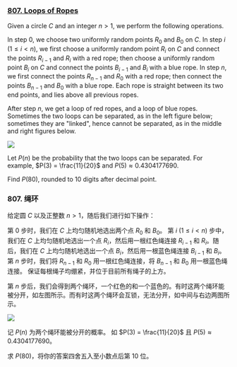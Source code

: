 ### [807. Loops of Ropes](https://pe.xiaoyaowudi.com/problem=807)

Given a circle $C$ and an integer $n > 1$, we perform the following operations.

In step $0$, we choose two uniformly random points $R_0$ and $B_0$ on $C$.
In step $i$ ($1 \leq i < n$), we first choose a uniformly random point $R_i$ on $C$ and connect the points $R_{i - 1}$ and $R_i$ with a red rope; then choose a uniformly random point $B_i$ on $C$ and connect the points $B_{i - 1}$ and $B_i$ with a blue rope.
In step $n$, we first connect the points $R_{n - 1}$ and $R_0$ with a red rope; then connect the points $B_{n - 1}$ and $B_0$ with a blue rope.
Each rope is straight between its two end points, and lies above all previous ropes.

After step $n$, we get a loop of red ropes, and a loop of blue ropes.
Sometimes the two loops can be separated, as in the left figure below; sometimes they are "linked", hence cannot be separated, as in the middle and right figures below.

![](https://pe.xiaoyaowudi.com/project/images/p807.jpg)

Let $P(n)$ be the probability that the two loops can be separated.
For example, $P(3) = \frac{11}{20}$ and $P(5) \approx 0.4304177690$.

Find $P(80)$, rounded to $10$ digits after decimal point.

### 807. 绳环

给定圆 $C$ 以及正整数 $n > 1$，随后我们进行如下操作：

第 $0$ 步时，我们在 $C$ 上均匀随机地选出两个点 $R_0$ 和 $B_0$。
第 $i$ ($1 \leq i < n$) 步中，我们在 $C$ 上均匀随机地选出一个点 $R_i$，然后用一根红色绳连接 $R_{i - 1}$ 和 $R_i$。随后，我们在 $C$ 上均匀随机地选出一个点 $B_i$，然后用一根蓝色绳连接 $B_{i - 1}$ 和 $B_i$。
第 $n$ 步时，我们将 $R_{n - 1}$ 和 $R_0$ 用一根红色绳连接，将 $B_{n - 1}$ 和 $B_0$ 用一根蓝色绳连接。
保证每根绳子均绷紧，并位于目前所有绳子的上方。

第 $n$ 步后，我们会得到两个绳环，一个红色的和一个蓝色的。有时这两个绳环能被分开，如左图所示。而有时这两个绳环会互锁，无法分开，如中间与右边两图所示。

![](https://pe.xiaoyaowudi.com/project/images/p807.jpg)

记 $P(n)$ 为两个绳环能被分开的概率。
如 $P(3) = \frac{11}{20}$ 且 $P(5) \approx 0.4304177690$。

求 $P(80)$，将你的答案四舍五入至小数点后第 $10$ 位。